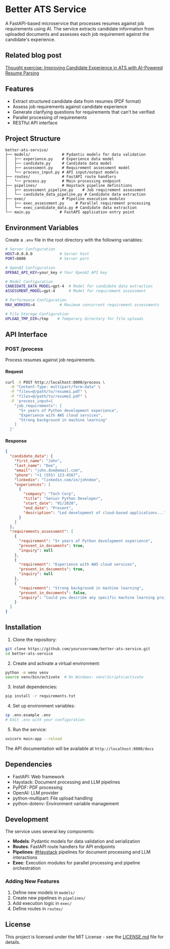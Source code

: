 # Better ATS Service

A FastAPI-based microservice that processes resumes against job requirements using AI. The service extracts candidate information from uploaded documents and assesses each job requirement against the candidate's experience.

## Related blog post

[Thought exercise: Improving Candidate Experience in ATS with AI-Powered Resume Parsing](https://www.estebanf.com/product-management/2025/02/25/thought-exercise-improving-candidate-experience-in-ats-with-ai-powered-resume-parsing/)

## Features

- Extract structured candidate data from resumes (PDF format)
- Assess job requirements against candidate experience
- Generate clarifying questions for requirements that can't be verified
- Parallel processing of requirements
- RESTful API interface

## Project Structure

```
better-ats-service/
├── models/              # Pydantic models for data validation
│   ├── experience.py    # Experience data model
│   ├── candidate.py     # Candidate data model
│   ├── assessment.py    # Requirement assessment model
│   └── process_input.py # API input/output models
├── routes/              # FastAPI route handlers
│   └── process.py       # Main processing endpoint
├── pipelines/           # Haystack pipeline definitions
│   ├── assessment_pipeline.py    # Job requirement assessment
│   └── candidate_data_pipeline.py # Candidate data extraction
├── exec/                # Pipeline execution modules
│   ├── exec_assessment.py     # Parallel requirement processing
│   └── exec_candidate_data.py # Candidate data extraction
└── main.py             # FastAPI application entry point
```

## Environment Variables

Create a `.env` file in the root directory with the following variables:

```bash
# Server Configuration
HOST=0.0.0.0            # Server host
PORT=8000               # Server port

# OpenAI Configuration
OPENAI_API_KEY=your_key # Your OpenAI API key

# Model Configuration
CANDIDATE_DATA_MODEL=gpt-4  # Model for candidate data extraction
ASSESSMENT_MODEL=gpt-4      # Model for requirement assessment

# Performance Configuration
MAX_WORKERS=4           # Maximum concurrent requirement assessments

# File Storage Configuration
UPLOAD_TMP_DIR=/tmp    # Temporary directory for file uploads
```

## API Interface

### POST /process

Process resumes against job requirements.

#### Request

```bash
curl -X POST http://localhost:8000/process \
  -H "Content-Type: multipart/form-data" \
  -F "files=@/path/to/resume1.pdf" \
  -F "files=@/path/to/resume2.pdf" \
  -F 'process_input={
    "job_requirements": [
      "5+ years of Python development experience",
      "Experience with AWS cloud services",
      "Strong background in machine learning"
    ]
  }'
```

#### Response

```json
{
  "candidate_data": {
    "first_name": "John",
    "last_name": "Doe",
    "email": "john.doe@email.com",
    "phone": "+1 (555) 123-4567",
    "linkedin": "linkedin.com/in/johndoe",
    "experiences": [
      {
        "company": "Tech Corp",
        "title": "Senior Python Developer",
        "start_date": "01/2020",
        "end_date": "Present",
        "description": "Led development of cloud-based applications..."
      }
    ]
  },
  "requirements_assessment": [
    {
      "requirement": "5+ years of Python development experience",
      "present_in_documents": true,
      "inquiry": null
    },
    {
      "requirement": "Experience with AWS cloud services",
      "present_in_documents": true,
      "inquiry": null
    },
    {
      "requirement": "Strong background in machine learning",
      "present_in_documents": false,
      "inquiry": "Could you describe any specific machine learning projects you've worked on?"
    }
  ]
}
```

## Installation

1. Clone the repository:
```bash
git clone https://github.com/yourusername/better-ats-service.git
cd better-ats-service
```

2. Create and activate a virtual environment:
```bash
python -m venv venv
source venv/bin/activate  # On Windows: venv\Scripts\activate
```

3. Install dependencies:
```bash
pip install -r requirements.txt
```

4. Set up environment variables:
```bash
cp .env.example .env
# Edit .env with your configuration
```

5. Run the service:
```bash
uvicorn main:app --reload
```

The API documentation will be available at `http://localhost:8000/docs`

## Dependencies

- FastAPI: Web framework
- Haystack: Document processing and LLM pipelines
- PyPDF: PDF processing
- OpenAI: LLM provider
- python-multipart: File upload handling
- python-dotenv: Environment variable management

## Development

The service uses several key components:

- **Models**: Pydantic models for data validation and serialization
- **Routes**: FastAPI route handlers for API endpoints
- **Pipelines**: [#Haystack](https://github.com/deepset-ai/haystack) pipelines for document processing and LLM interactions
- **Exec**: Execution modules for parallel processing and pipeline orchestration

### Adding New Features

1. Define new models in `models/`
2. Create new pipelines in `pipelines/`
3. Add execution logic in `exec/`
4. Define routes in `routes/`

## License

This project is licensed under the MIT License - see the [LICENSE.md](LICENSE.md) file for details.
